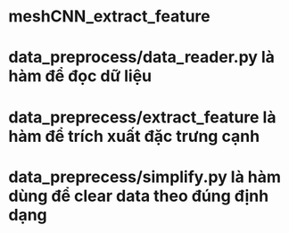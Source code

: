 # meshCNN_extract_feature
# data_preprocess/data_reader.py là hàm để đọc dữ liệu
# data_preprecess/extract_feature là hàm để trích xuất đặc trưng cạnh
# data_preprecess/simplify.py là hàm dùng để clear data theo đúng định dạng
